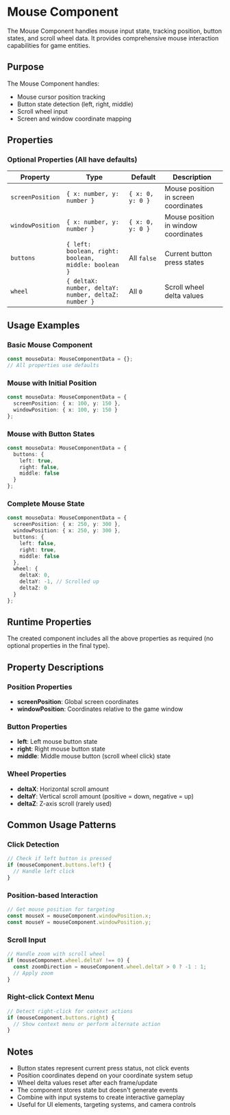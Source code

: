 # Mouse Component

The Mouse Component handles mouse input state, tracking position, button states, and scroll wheel data. It provides comprehensive mouse interaction capabilities for game entities.

## Purpose

The Mouse Component handles:
- Mouse cursor position tracking
- Button state detection (left, right, middle)
- Scroll wheel input
- Screen and window coordinate mapping

## Properties

### Optional Properties (All have defaults)

| Property | Type | Default | Description |
|----------|------|---------|-------------|
| `screenPosition` | `{ x: number, y: number }` | `{ x: 0, y: 0 }` | Mouse position in screen coordinates |
| `windowPosition` | `{ x: number, y: number }` | `{ x: 0, y: 0 }` | Mouse position in window coordinates |
| `buttons` | `{ left: boolean, right: boolean, middle: boolean }` | All `false` | Current button press states |
| `wheel` | `{ deltaX: number, deltaY: number, deltaZ: number }` | All `0` | Scroll wheel delta values |

## Usage Examples

### Basic Mouse Component
```typescript
const mouseData: MouseComponentData = {};
// All properties use defaults
```

### Mouse with Initial Position
```typescript
const mouseData: MouseComponentData = {
  screenPosition: { x: 100, y: 150 },
  windowPosition: { x: 100, y: 150 }
};
```

### Mouse with Button States
```typescript
const mouseData: MouseComponentData = {
  buttons: {
    left: true,
    right: false,
    middle: false
  }
};
```

### Complete Mouse State
```typescript
const mouseData: MouseComponentData = {
  screenPosition: { x: 250, y: 300 },
  windowPosition: { x: 250, y: 300 },
  buttons: {
    left: false,
    right: true,
    middle: false
  },
  wheel: {
    deltaX: 0,
    deltaY: -1, // Scrolled up
    deltaZ: 0
  }
};
```

## Runtime Properties

The created component includes all the above properties as required (no optional properties in the final type).

## Property Descriptions

### Position Properties

- **screenPosition**: Global screen coordinates
- **windowPosition**: Coordinates relative to the game window

### Button Properties

- **left**: Left mouse button state
- **right**: Right mouse button state  
- **middle**: Middle mouse button (scroll wheel click) state

### Wheel Properties

- **deltaX**: Horizontal scroll amount
- **deltaY**: Vertical scroll amount (positive = down, negative = up)
- **deltaZ**: Z-axis scroll (rarely used)

## Common Usage Patterns

### Click Detection
```typescript
// Check if left button is pressed
if (mouseComponent.buttons.left) {
  // Handle left click
}
```

### Position-based Interaction
```typescript
// Get mouse position for targeting
const mouseX = mouseComponent.windowPosition.x;
const mouseY = mouseComponent.windowPosition.y;
```

### Scroll Input
```typescript
// Handle zoom with scroll wheel
if (mouseComponent.wheel.deltaY !== 0) {
  const zoomDirection = mouseComponent.wheel.deltaY > 0 ? -1 : 1;
  // Apply zoom
}
```

### Right-click Context Menu
```typescript
// Detect right-click for context actions
if (mouseComponent.buttons.right) {
  // Show context menu or perform alternate action
}
```

## Notes

- Button states represent current press status, not click events
- Position coordinates depend on your coordinate system setup
- Wheel delta values reset after each frame/update
- The component stores state but doesn't generate events
- Combine with input systems to create interactive gameplay
- Useful for UI elements, targeting systems, and camera controls